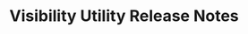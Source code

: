 <!-- Release notes authoring guidelines: http://keepachangelog.com/ -->

# Visibility Utility Release Notes

<!-- ## [Unreleased] -->

<!-- ## [VERSION] -->

